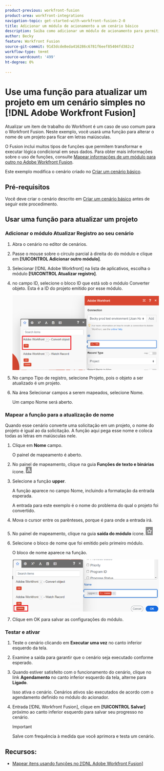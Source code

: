 ```yaml
---
product-previous: workfront-fusion
product-area: workfront-integrations
navigation-topic: get-started-with-workfront-fusion-2-0
title: Adicionar um módulo de acionamento a um cenário básico
description: Saiba como adicionar um módulo de acionamento para permitir que o cenário procure novas solicitações periodicamente e as converta em projetos.
author: Becky
feature: Workfront Fusion
source-git-commit: 91d3dcde8eda416286c6781f6eef85404fd382c2
workflow-type: tm+mt
source-wordcount: '499'
ht-degree: 0%

---
```


# Use uma função para atualizar um projeto em um cenário simples no [!DNL Adobe Workfront Fusion]

Atualizar um item de trabalho do Workfront é um caso de uso comum para o Workfront Fusion. Neste exemplo, você usará uma função para alterar o nome de um projeto para ficar em letras maiúsculas.

O Fusion inclui muitos tipos de funções que permitem transformar e executar lógica condicional em seus dados. Para obter mais informações sobre o uso de funções, consulte [Mapear informações de um módulo para outro no Adobe Workfront Fusion](/help/quicksilver/workfront-fusion/mapping/map-information-between-modules.md).

Este exemplo modifica o cenário criado no [Criar um cenário básico](/help/quicksilver/workfront-fusion/get-started/build-practice-scenarios/create-simple-scenario.md).

## Pré-requisitos

Você deve criar o cenário descrito em [Criar um cenário básico](/help/quicksilver/workfront-fusion/get-started/build-practice-scenarios/create-simple-scenario.md) antes de seguir este procedimento.

## Usar uma função para atualizar um projeto

### Adicionar o módulo Atualizar Registro ao seu cenário

1. Abra o cenário no editor de cenários.
1. Passe o mouse sobre o círculo parcial à direita do do módulo e clique em **[!UICONTROL Adicionar outro módulo]**.
1. Selecionar [!DNL Adobe Workfront] na lista de aplicativos, escolha o módulo **[!UICONTROL Atualizar registro]**.
1. no campo ID, selecione o bloco ID que está sob o módulo Converter objeto. Esta é a ID do projeto emitido por esse módulo.

   ![ID do objeto Convert](assets/id-convert-object.png)

1. No campo Tipo de registro, selecione Projeto, pois o objeto a ser atualizado é um projeto.
1. Na área Selecionar campos a serem mapeados, selecione Nome.

   Um campo Nome será aberto.

### Mapear a função para a atualização de nome

Quando esse cenário converte uma solicitação em um projeto, o nome do projeto é igual ao da solicitação. A função aqui pega esse nome e coloca todas as letras em maiúsculas nele.

1. Clique em **Nome** campo.

   O painel de mapeamento é aberto.
1. No painel de mapeamento, clique na guia **Funções de texto e binárias** ícone. ![Ícone de funções de texto](/help/quicksilver/workfront-fusion/functions/assets/toolbar-icon-text&binary-functions.png)
1. Selecione a função **upper**.

   A função aparece no campo Nome, incluindo a formatação da entrada esperada.

   A entrada para este exemplo é o nome do problema do qual o projeto foi convertido.

1. Mova o cursor entre os parênteses, porque é para onde a entrada irá.
1. No painel de mapeamento, clique na guia **saída do módulo** ícone. ![Ícone de saída do módulo](/help/quicksilver/workfront-fusion/functions/assets/toolbar-icon-functions-you-map-from-other-modules.png)
1. Selecione o bloco de nome que foi emitido pelo primeiro módulo.

   O bloco de nome aparece na função.

   ![Bloco de nome na função](assets/map-name.png)

1. Clique em OK para salvar as configurações do módulo.

### Testar e ativar

1. Teste o cenário clicando em **Executar uma vez** no canto inferior esquerdo da tela.
1. Examine a saída para garantir que o cenário seja executado conforme esperado.
1. Quando estiver satisfeito com o funcionamento do cenário, clique no link **Agendamento** no canto inferior esquerdo da tela, alterne para **Ligado**.

   Isso ativa o cenário. Cenários ativos são executados de acordo com o agendamento definido no módulo do acionador.
1. Entrada [!DNL Workfront Fusion], clique em **[!UICONTROL Salvar]** próximo ao canto inferior esquerdo para salvar seu progresso no cenário.

   >[!IMPORTANT]
   >
   >Salve com frequência à medida que você aprimora e testa um cenário.

## Recursos:

* [Mapear itens usando funções no [!DNL Adobe Workfront Fusion]](/help/quicksilver/workfront-fusion/mapping/map-information-between-modules.md)
